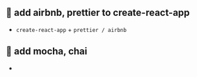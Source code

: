 ## 📑 add airbnb, prettier to create-react-app

- `create-react-app` + `prettier / airbnb`

## 📑 add mocha, chai

-

